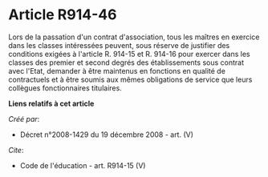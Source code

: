 # Article R914-46

Lors de la passation d'un contrat d'association, tous les maîtres en exercice dans les classes intéressées peuvent, sous
réserve de justifier des conditions exigées à l'article R. 914-15 et R. 914-16 pour exercer dans les classes des premier et
second degrés des établissements sous contrat avec l'Etat, demander à être maintenus en fonctions en qualité de contractuels
et à être soumis aux mêmes obligations de service que leurs collègues fonctionnaires titulaires.

**Liens relatifs à cet article**

_Créé par_:

  - Décret n°2008-1429 du 19 décembre 2008 - art. (V)

_Cite_:

  - Code de l'éducation - art. R914-15 (V)
